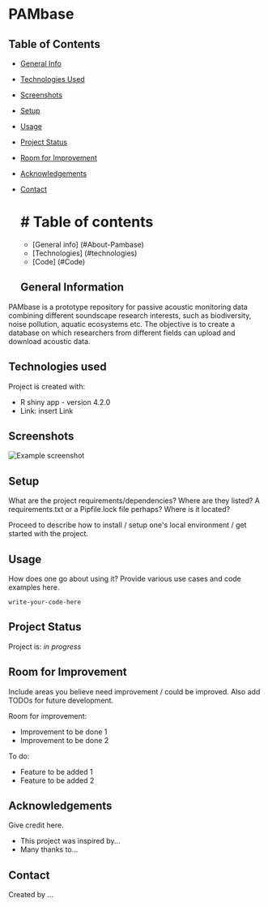   # PAMbase
   
   ## Table of Contents
* [General Info](#general-information)
* [Technologies Used](#technologies-used)
* [Screenshots](#screenshots)
* [Setup](#setup)
* [Usage](#usage)
* [Project Status](#project-status)
* [Room for Improvement](#room-for-improvement)
* [Acknowledgements](#acknowledgements)
* [Contact](#contact)
   
   # # Table of contents
  * [General info] (#About-Pambase)
  * [Technologies] (#technologies)
  * [Code] (#Code)
  
  
  ## General Information
PAMbase is a prototype repository for passive acoustic monitoring data combining different soundscape research interests, such as biodiversity, noise pollution, aquatic ecosystems etc. The objective is to create a database on which researchers from different fields can upload and download acoustic data.
  
 ## Technologies used
 Project is created with:
 * R shiny app - version 4.2.0
 * Link: insert Link
 
 
## Screenshots
![Example screenshot](./img/screenshot.png)


## Setup
What are the project requirements/dependencies? Where are they listed? A requirements.txt or a Pipfile.lock file perhaps? Where is it located?

Proceed to describe how to install / setup one's local environment / get started with the project.


## Usage
How does one go about using it?
Provide various use cases and code examples here.

`write-your-code-here`


## Project Status
Project is: _in progress_ 


## Room for Improvement
Include areas you believe need improvement / could be improved. Also add TODOs for future development.

Room for improvement:
- Improvement to be done 1
- Improvement to be done 2

To do:
- Feature to be added 1
- Feature to be added 2


## Acknowledgements
Give credit here.
- This project was inspired by...
- Many thanks to...


## Contact
Created by ...

